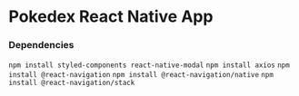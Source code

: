 # Pokedex React Native App

### Dependencies
`npm install styled-components react-native-modal`
`npm install axios`
`npm install @react-navigation`
`npm install @react-navigation/native`
`npm install @react-navigation/stack`
